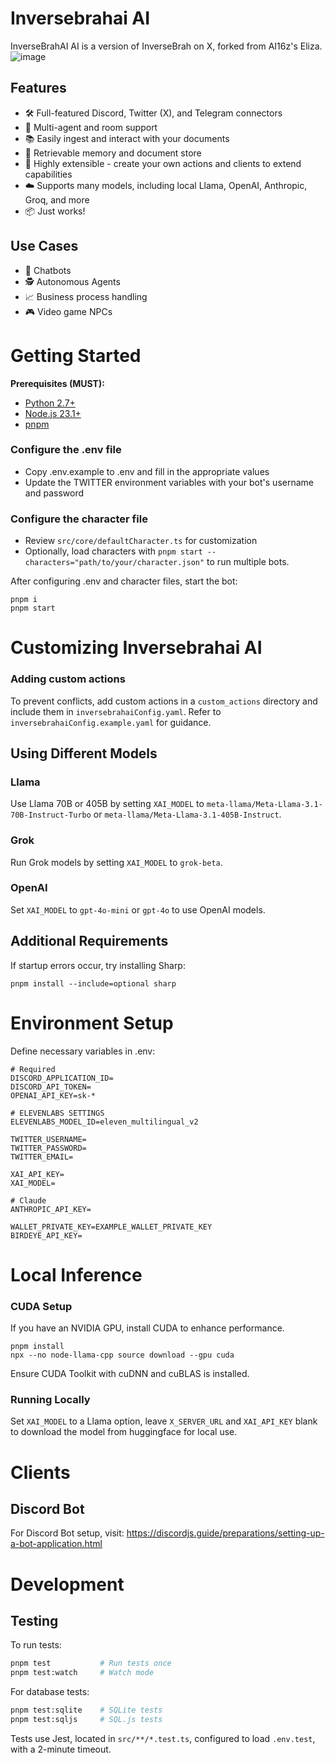
# Inversebrahai AI

InverseBrahAI AI is a version of InverseBrah on X, forked from AI16z's Eliza.
![image](https://github.com/user-attachments/assets/78d466c4-dcbb-4db9-adfe-185905fa256e)

## Features

-   🛠 Full-featured Discord, Twitter (X), and Telegram connectors
-   👥 Multi-agent and room support
-   📚 Easily ingest and interact with your documents
-   💾 Retrievable memory and document store
-   🚀 Highly extensible - create your own actions and clients to extend capabilities
-   ☁️ Supports many models, including local Llama, OpenAI, Anthropic, Groq, and more
-   📦 Just works!

## Use Cases

-   🤖 Chatbots
-   🕵️ Autonomous Agents
-   📈 Business process handling
-   🎮 Video game NPCs

# Getting Started

**Prerequisites (MUST):**
    
-   [Python 2.7+](https://www.python.org/downloads/)
-   [Node.js 23.1+](https://docs.npmjs.com/downloading-and-installing-node-js-and-npm)
-   [pnpm](https://pnpm.io/installation)

### Configure the .env file

-   Copy .env.example to .env and fill in the appropriate values
-   Update the TWITTER environment variables with your bot's username and password

### Configure the character file

-   Review `src/core/defaultCharacter.ts` for customization
-   Optionally, load characters with `pnpm start --characters="path/to/your/character.json"` to run multiple bots.

After configuring .env and character files, start the bot:

```
pnpm i
pnpm start
```

# Customizing Inversebrahai AI

### Adding custom actions

To prevent conflicts, add custom actions in a `custom_actions` directory and include them in `inversebrahaiConfig.yaml`. Refer to `inversebrahaiConfig.example.yaml` for guidance.

## Using Different Models

### Llama

Use Llama 70B or 405B by setting `XAI_MODEL` to `meta-llama/Meta-Llama-3.1-70B-Instruct-Turbo` or `meta-llama/Meta-Llama-3.1-405B-Instruct`.

### Grok

Run Grok models by setting `XAI_MODEL` to `grok-beta`.

### OpenAI

Set `XAI_MODEL` to `gpt-4o-mini` or `gpt-4o` to use OpenAI models.

## Additional Requirements

If startup errors occur, try installing Sharp:

```
pnpm install --include=optional sharp
```

# Environment Setup

Define necessary variables in .env:

```
# Required
DISCORD_APPLICATION_ID=
DISCORD_API_TOKEN=
OPENAI_API_KEY=sk-*

# ELEVENLABS SETTINGS
ELEVENLABS_MODEL_ID=eleven_multilingual_v2

TWITTER_USERNAME=
TWITTER_PASSWORD=
TWITTER_EMAIL=

XAI_API_KEY=
XAI_MODEL=

# Claude
ANTHROPIC_API_KEY=

WALLET_PRIVATE_KEY=EXAMPLE_WALLET_PRIVATE_KEY
BIRDEYE_API_KEY=
```

# Local Inference

### CUDA Setup

If you have an NVIDIA GPU, install CUDA to enhance performance.

```
pnpm install
npx --no node-llama-cpp source download --gpu cuda
```

Ensure CUDA Toolkit with cuDNN and cuBLAS is installed.

### Running Locally

Set `XAI_MODEL` to a Llama option, leave `X_SERVER_URL` and `XAI_API_KEY` blank to download the model from huggingface for local use.

# Clients

## Discord Bot

For Discord Bot setup, visit: https://discordjs.guide/preparations/setting-up-a-bot-application.html

# Development

## Testing

To run tests:

```bash
pnpm test           # Run tests once
pnpm test:watch     # Watch mode
```

For database tests:

```bash
pnpm test:sqlite    # SQLite tests
pnpm test:sqljs     # SQL.js tests
```

Tests use Jest, located in `src/**/*.test.ts`, configured to load `.env.test`, with a 2-minute timeout.

